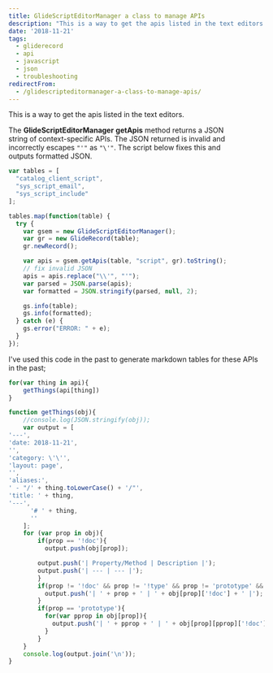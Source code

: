 ```yaml
---
title: GlideScriptEditorManager a class to manage APIs
description: "This is a way to get the apis listed in the text editors.\r\n\r\nThe\_GlideScriptEditorManager\_getApis\_method returns a JSON\\\r\nstring of context-specific APIs. Th..."
date: '2018-11-21'
tags:
  - gliderecord
  - api
  - javascript
  - json
  - troubleshooting
redirectFrom:
  - /glidescripteditormanager-a-class-to-manage-apis/
---
```


<!--StartFragment-->

This is a way to get the apis listed in the text editors.

The **GlideScriptEditorManager** **getApis** method returns a JSON\
string of context-specific APIs. The JSON returned is invalid and\
incorrectly escapes `"'"` as `"\'"`. The script below fixes this and\
outputs formatted JSON.

<!--EndFragment-->

<!--StartFragment-->

```javascript
var tables = [
  "catalog_client_script",
  "sys_script_email",
  "sys_script_include"
];

tables.map(function(table) {
  try {
    var gsem = new GlideScriptEditorManager();
    var gr = new GlideRecord(table);
    gr.newRecord();

    var apis = gsem.getApis(table, "script", gr).toString();
    // fix invalid JSON
    apis = apis.replace("\\'", "'");
    var parsed = JSON.parse(apis);
    var formatted = JSON.stringify(parsed, null, 2);

    gs.info(table);
    gs.info(formatted);
  } catch (e) {
    gs.error("ERROR: " + e);
  }
});
```
I've used this code in the past to generate markdown tables for these APIs in the past;

```javascript
for(var thing in api){
    getThings(api[thing])
}

function getThings(obj){
    //console.log(JSON.stringify(obj));
    var output = [
'---',
'date: 2018-11-21',
'',
'category: \'\'',
'layout: page',
'',
'aliases:',
' - "/' + thing.toLowerCase() + '/"',
'title: ' + thing,
'---',
      '# ' + thing,
      ''
    ];
    for (var prop in obj){
        if(prop == '!doc'){
          output.push(obj[prop]);

        output.push('| Property/Method | Description |');
        output.push('| --- | --- |');
        }
        if(prop != '!doc' && prop != '!type' && prop != 'prototype' && prop != ''){
          output.push('| ' + prop + ' | ' + obj[prop]['!doc'] + ' |');
        }
        if(prop == 'prototype'){
          for(var pprop in obj[prop]){
            output.push('| ' + pprop + ' | ' + obj[prop][pprop]['!doc'] + ' |');
          }
        }
    }
    console.log(output.join('\n'));
}
```

<!--EndFragment-->